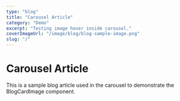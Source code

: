 ```yaml
---
type: "blog"
title: "Carousel Article"
category: "Demo"
excerpt: "Testing image hover inside carousel."
coverImageUrl: "/image/blog/blog-sample-image.png"
slug: "/"
---
```


# Carousel Article

This is a sample blog article used in the carousel to demonstrate the BlogCardImage component.